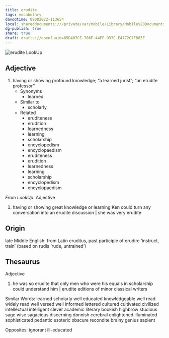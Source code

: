 ```yaml
---
title: erudite
tags: vocabulary
davodtime: 09082022-113654
local: shareddocuments:///private/var/mobile/Library/Mobile%20Documents/iCloud~md~obsidian/Documents/OBSHIDDIAN/drafts/85D407CE-706F-44FF-937C-E4772C7FD85F.md
dg-publish: true
share: true
draft: drafts://open?uuid=85D407CE-706F-44FF-937C-E4772C7FD85F
---
```



![erudite LookUp](https://i.snap.as/f2v9XDDP.png)


## Adjective

1. having or showing profound knowledge; “a learned jurist”; “an erudite professor”
	- Synonyms
		- learned
	- Similar to
		- scholarly
	- Related
		- eruditeness
		- erudition
		- learnedness
		- learning
		- scholarship
		- encyclopedism
		- encyclopaedism
		- eruditeness
		- erudition
		- learnedness
		- learning
		- scholarship
		- encyclopedism
		- encyclopaedism

*From LookUp*:
Adjective
1.	having or showing great knowledge or learning
Ken could turn any conversation into an erudite discussion | she was very erudite

## Origin
late Middle English: from Latin eruditus, past participle of erudire ‘instruct, train’ (based on rudis ‘rude, untrained’)

## Thesaurus
Adjective
1.	he was so erudite that only men who were his equals in scholarship could understand him | erudite editions of minor classical writers

Similar Words: 	learned    scholarly    well educated    knowledgeable    well read    widely read    well versed    well informed    lettered    cultured    cultivated    civilized    intellectual    intelligent    clever    academic    literary    bookish    highbrow    studious    sage    wise    sagacious    discerning    donnish    cerebral    enlightened    illuminated    sophisticated    pedantic    esoteric    obscure    recondite    brainy    genius    sapient

Opposites: 	ignorant    ill-educated